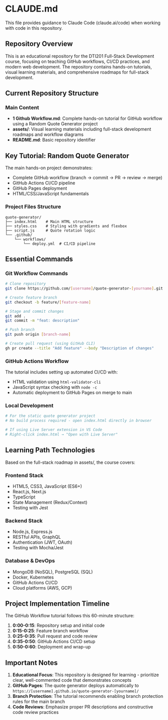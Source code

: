 # CLAUDE.md

This file provides guidance to Claude Code (claude.ai/code) when working with code in this repository.

## Repository Overview

This is an educational repository for the DTI201 Full-Stack Development course, focusing on teaching GitHub workflows, CI/CD practices, and modern web development. The repository contains hands-on tutorials, visual learning materials, and comprehensive roadmaps for full-stack development.

## Current Repository Structure

### Main Content
- **1 Github Workflow.md**: Complete hands-on tutorial for GitHub workflow using a Random Quote Generator project
- **assets/**: Visual learning materials including full-stack development roadmaps and workflow diagrams
- **README.md**: Basic repository identifier

## Key Tutorial: Random Quote Generator

The main hands-on project demonstrates:
- Complete GitHub workflow (branch → commit → PR → review → merge)
- GitHub Actions CI/CD pipeline
- GitHub Pages deployment
- HTML/CSS/JavaScript fundamentals

### Project Files Structure
```
quote-generator/
├── index.html    # Main HTML structure
├── styles.css    # Styling with gradients and flexbox
├── script.js     # Quote rotation logic
└── .github/
    └── workflows/
        └── deploy.yml  # CI/CD pipeline
```

## Essential Commands

### Git Workflow Commands
```bash
# Clone repository
git clone https://github.com/[username]/quote-generator-[yourname].git

# Create feature branch
git checkout -b feature/[feature-name]

# Stage and commit changes
git add .
git commit -m "feat: description"

# Push branch
git push origin [branch-name]

# Create pull request (using GitHub CLI)
gh pr create --title "Add feature" --body "Description of changes"
```

### GitHub Actions Workflow
The tutorial includes setting up automated CI/CD with:
- HTML validation using `html-validator-cli`
- JavaScript syntax checking with `node -c`
- Automatic deployment to GitHub Pages on merge to main

### Local Development
```bash
# For the static quote generator project
# No build process required - open index.html directly in browser

# If using Live Server extension in VS Code
# Right-click index.html → "Open with Live Server"
```

## Learning Path Technologies

Based on the full-stack roadmap in assets/, the course covers:

### Frontend Stack
- HTML5, CSS3, JavaScript (ES6+)
- React.js, Next.js
- TypeScript
- State Management (Redux/Context)
- Testing with Jest

### Backend Stack
- Node.js, Express.js
- RESTful APIs, GraphQL
- Authentication (JWT, OAuth)
- Testing with Mocha/Jest

### Database & DevOps
- MongoDB (NoSQL), PostgreSQL (SQL)
- Docker, Kubernetes
- GitHub Actions CI/CD
- Cloud platforms (AWS, GCP)

## Project Implementation Timeline

The GitHub Workflow tutorial follows this 60-minute structure:
1. **0:00-0:15**: Repository setup and initial code
2. **0:15-0:25**: Feature branch workflow
3. **0:25-0:35**: Pull request and code review
4. **0:35-0:50**: GitHub Actions CI/CD setup
5. **0:50-0:60**: Deployment and wrap-up

## Important Notes

1. **Educational Focus**: This repository is designed for learning - prioritize clear, well-commented code that demonstrates concepts
2. **GitHub Pages**: The quote generator deploys automatically to `https://[username].github.io/quote-generator-[yourname]/`
3. **Branch Protection**: The tutorial recommends enabling branch protection rules for the main branch
4. **Code Reviews**: Emphasize proper PR descriptions and constructive code review practices